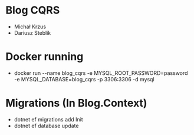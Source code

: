 # Blog CQRS

* Michał Krzus
* Dariusz Steblik

# Docker running

* docker run --name blog_cqrs -e MYSQL_ROOT_PASSWORD=password -e MYSQL_DATABASE=blog_cqrs -p 3306:3306 -d mysql

# Migrations (In Blog.Context)

* dotnet ef migrations add Init
* dotnet ef database update
